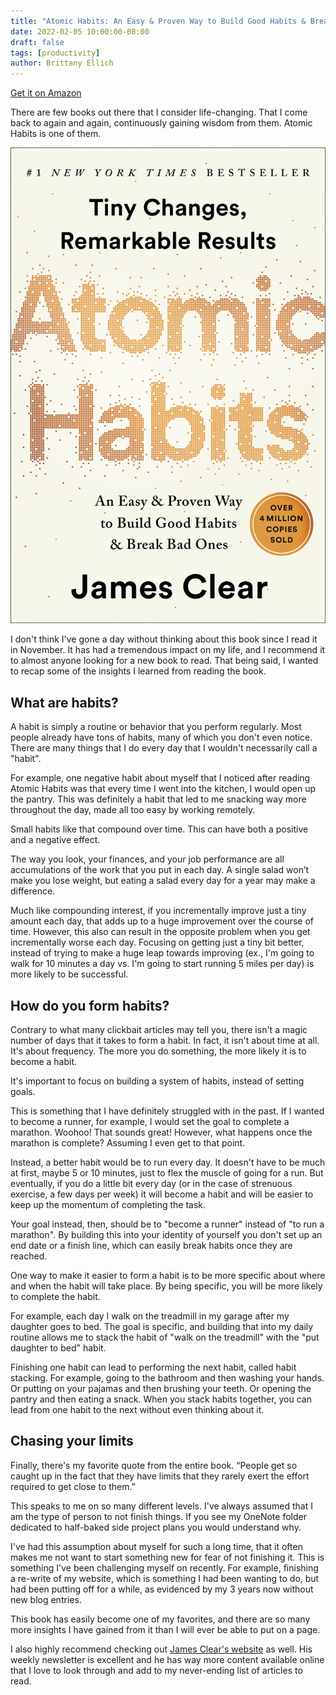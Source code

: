 ```yaml
---
title: "Atomic Habits: An Easy & Proven Way to Build Good Habits & Break Bad Ones"
date: 2022-02-05 10:00:00-08:00
draft: false
tags: [productivity]
author: Brittany Ellich
---
```


[Get it on Amazon](https://read.amazon.com/kp/embed?asin=B07D23CFGR&preview=newtab&linkCode=kpe&ref_=cm_sw_r_kb_dp_QX834PP008N7BFTEBXPZ&tag=brittanyellich-20)

There are few books out there that I consider life-changing. That I come back to again and again, continuously gaining wisdom from them. Atomic Habits is one of them.

![Atomic Habits by James Clear](atomic-habits.jpeg)

I don't think I've gone a day without thinking about this book since I read it in November. It has had a tremendous impact on my life, and I recommend it to almost anyone looking for a new book to read. That being said, I wanted to recap some of the insights I learned from reading the book.

## What are habits?

A habit is simply a routine or behavior that you perform regularly. Most people already have tons of habits, many of which you don't even notice. There are many things that I do every day that I wouldn't necessarily call a "habit".

For example, one negative habit about myself that I noticed after reading Atomic Habits was that every time I went into the kitchen, I would open up the pantry. This was definitely a habit that led to me snacking way more throughout the day, made all too easy by working remotely.

Small habits like that compound over time. This can have both a positive and a negative effect.

The way you look, your finances, and your job performance are all accumulations of the work that you put in each day. A single salad won’t make you lose weight, but eating a salad every day for a year may make a difference.

Much like compounding interest, if you incrementally improve just a tiny amount each day, that adds up to a huge improvement over the course of time. However, this also can result in the opposite problem when you get incrementally worse each day. Focusing on getting just a tiny bit better, instead of trying to make a huge leap towards improving (ex., I'm going to walk for 10 minutes a day vs. I'm going to start running 5 miles per day) is more likely to be successful.

## How do you form habits?

Contrary to what many clickbait articles may tell you, there isn't a magic number of days that it takes to form a habit. In fact, it isn't about time at all. It's about frequency. The more you do something, the more likely it is to become a habit.

It's important to focus on building a system of habits, instead of setting goals.

This is something that I have definitely struggled with in the past. If I wanted to become a runner, for example, I would set the goal to complete a marathon. Woohoo! That sounds great! However, what happens once the marathon is complete? Assuming I even get to that point.

Instead, a better habit would be to run every day. It doesn't have to be much at first, maybe 5 or 10 minutes, just to flex the muscle of going for a run. But eventually, if you do a little bit every day (or in the case of strenuous exercise, a few days per week) it will become a habit and will be easier to keep up the momentum of completing the task.

Your goal instead, then, should be to "become a runner" instead of "to run a marathon". By building this into your identity of yourself you don't set up an end date or a finish line, which can easily break habits once they are reached.

One way to make it easier to form a habit is to be more specific about where and when the habit will take place. By being specific, you will be more likely to complete the habit.

For example, each day I walk on the treadmill in my garage after my daughter goes to bed. The goal is specific, and building that into my daily routine allows me to stack the habit of "walk on the treadmill" with the "put daughter to bed" habit.

Finishing one habit can lead to performing the next habit, called habit stacking. For example, going to the bathroom and then washing your hands. Or putting on your pajamas and then brushing your teeth. Or opening the pantry and then eating a snack. When you stack habits together, you can lead from one habit to the next without even thinking about it.

## Chasing your limits

Finally, there's my favorite quote from the entire book. “People get so caught up in the fact that they have limits that they rarely exert the effort required to get close to them.”

This speaks to me on so many different levels. I've always assumed that I am the type of person to not finish things. If you see my OneNote folder dedicated to half-baked side project plans you would understand why.

I've had this assumption about myself for such a long time, that it often makes me not want to start something new for fear of not finishing it. This is something I've been challenging myself on recently. For example, finishing a re-write of my website, which is something I had been wanting to do, but had been putting off for a while, as evidenced by my 3 years now without new blog entries.

This book has easily become one of my favorites, and there are so many more insights I have gained from it than I will ever be able to put on a page.

I also highly recommend checking out [James Clear's website](https://jamesclear.com/) as well. His weekly newsletter is excellent and he has way more content available online that I love to look through and add to my never-ending list of articles to read.

